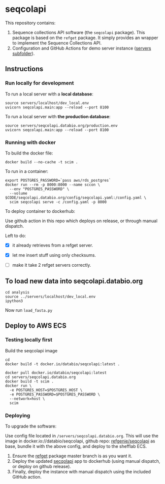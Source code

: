 # seqcolapi

This repository contains:

1. Sequence collections API software (the `seqcolapi` package). This package is based on the `refget` package. It simply provides an wrapper to implement the Sequence Collections API.
2. Configuration and GitHub Actions for demo server instance ([servers subfolder](/servers)).

## Instructions

### Run locally for development

To run a local server with a **local database**:
```
source servers/localhost/dev_local.env
uvicorn seqcolapi.main:app --reload --port 8100
```

To run a local server with **the production database**:
```
source servers/seqcolapi.databio.org/production.env
uvicorn seqcolapi.main:app --reload --port 8100
```

### Running with docker

To build the docker file:


```
docker build --no-cache -t scim .
```

To run in a container:

```
export POSTGRES_PASSWORD=`pass aws/rds_postgres` 
docker run --rm -p 8000:8000 --name sccon \
  --env "POSTGRES_PASSWORD" \
  --volume $CODE/seqcolapi.databio.org/config/seqcolapi.yaml:/config.yaml \
  scim seqcolapi serve -c /config.yaml -p 8000
```

To deploy container to dockerhub:

Use github action in this repo which deploys on release, or through manual dispatch.


Left to do:
- [x] it already retrieves from a refget server.
- [x] let me insert stuff using only checksums.
- [ ] make it take 2 refget servers correctly.


## To load new data into seqcolapi.databio.org

```
cd analysis
source ../servers/localhost/dev_local.env
ipython3
```

Now run `load_fasta.py`

## Deploy to AWS ECS

### Testing locally first

Build the seqcolapi image

```
cd
docker build -t docker.io/databio/seqcolapi:latest .
```

```
docker pull docker.io/databio/seqcolapi:latest
cd servers/seqcolapi.databio.org
docker build -t scim .
docker run \
  -e POSTGRES_HOST=$POSTGRES_HOST \
  -e POSTGRES_PASSWORD=$POSTGRES_PASSWORD \
  --network=host \
  scim
```

### Deploying

To upgrade the software:

Use config file located in `/servers/seqcolapi.databio.org`. This will use the image in docker.io://databio/seqcolapi, github repo: [refgenie/seqcolapi](https://github.com/refgenie/seqcolapi) as base, bundle it with the above config, and deploy to the shefflab ECS.

1. Ensure the [refget](https://github.com/refgenie/refget/) package master branch is as you want it.
2. Deploy the updated [secqolapi](https://github.com/refgenie/seqcolapi/) app to dockerhub (using manual dispatch, or deploy on github release).
3. Finally, deploy the instance with manual dispatch using the included GitHub action.


